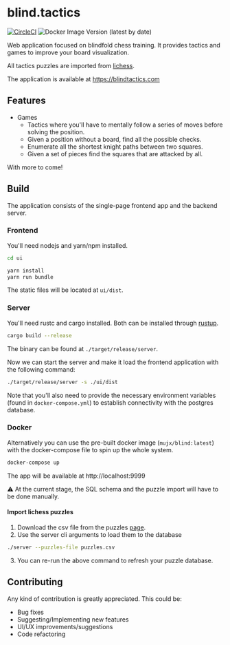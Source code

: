 # blind.tactics

[![CircleCI](https://circleci.com/gh/mujx/blind.tactics.svg?style=svg)](https://circleci.com/gh/mujx/blind.tactics)
![Docker Image Version (latest by date)](https://img.shields.io/docker/v/mujx/blind?label=mujx%2Fblind&style=flat-square)

Web application focused on blindfold chess training. It provides tactics and games to improve your
board visualization.

All tactics puzzles are imported from [lichess](https://database.lichess.org/#puzzles).

The application is available at https://blindtactics.com

## Features

- Games
  - Tactics where you'll have to mentally follow a series of moves before solving the position.
  - Given a position without a board, find all the possible checks.
  - Enumerate all the shortest knight paths between two squares.
  - Given a set of pieces find the squares that are attacked by all.

With more to come!

## Build

The application consists of the single-page frontend app and the backend server.

### Frontend

You'll need nodejs and yarn/npm installed.

```bash
cd ui

yarn install
yarn run bundle
```

The static files will be located at `ui/dist`.

### Server

You'll need rustc and cargo installed. Both can be installed through [rustup](https://rustup.rs/).

```bash
cargo build --release
```

The binary can be found at `./target/release/server`. 

Now we can start the server and make it load the frontend application with the
following command:

```bash
./target/release/server -s ./ui/dist
```

Note that you'll also need to provide the necessary environment variables (found
in `docker-compose.yml`) to establish connectivity with the postgres database.

### Docker

Alternatively you can use the pre-built docker image (`mujx/blind:latest`) with
the docker-compose file to spin up the whole system.

```bash
docker-compose up
```

The app will be available at http://localhost:9999

:warning: At the current stage, the SQL schema and the puzzle import will have to
be done manually.

#### Import lichess puzzles

1. Download the csv file from the puzzles [page](https://database.lichess.org/#puzzles).
2. Use the server cli arguments to load them to the database

```bash
./server --puzzles-file puzzles.csv
```

3. You can re-run the above command to refresh your puzzle database.

## Contributing

Any kind of contribution is greatly appreciated. This could be:

- Bug fixes
- Suggesting/Implementing new features
- UI/UX improvements/suggestions
- Code refactoring
